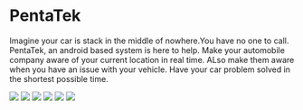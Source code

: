 # PentaTek
Imagine your car is stack in the middle of nowhere.You have no one to call. PentaTek, an android based system is here to help. Make your automobile company aware of your current location in real time. ALso make them aware when you have an issue with your vehicle. Have your car problem solved in the shortest possible time.

<img src = "screenshots/device-2020-05-08-142239.png"/>
<img src = "screenshots/device-2020-05-08-142311.png"/>
<img src = "screenshots/device-2020-05-08-142341.png"/>
<img src = "screenshots/device-2020-05-08-142413.png"/>
<img src = "screenshots/device-2020-05-08-142430.png"/>
<img src = "screenshots/device-2020-05-08-143250.png"/>
